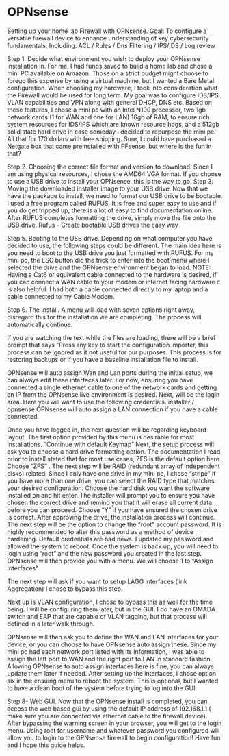 # OPNsense
Setting up your home lab Firewall with OPNsense. 
Goal: To configure a versatile firewall device to enhance understanding of key cybersecurity fundamentals. Including. ACL / Rules / Dns Filtering / IPS/IDS / Log review

Step 1.  Decide what environment you wish to deploy your OPNsense installation in. For me, I had funds saved to build a home lab and chose a mini PC available on Amazon. Those on a strict budget might choose to forego this expense by using a virtual machine, but I wanted a Bare Metal configuration.
When choosing my hardware, I took into consideration what the Firewall would be used for long term. My goal was to configure IDS/IPS , VLAN capabilities and VPN along with general DHCP, DNS etc.
Based on these features, I chose a mini pc with an Intel N100 processor, two 1gb network cards (1 for WAN and one for LAN) 16gb of RAM, to ensure rich system resources for IDS/IPS which are known resource hogs, and a 512gb solid state hard drive in case someday I decided to repurpose the mini pc.
All that for 170 dollars with free shipping.  Sure, I could have purchased a Netgate box that came preinstalled with PFsense, but where is the fun in that?

Step 2. Choosing the correct file format and version to download.  Since I am using physical resources, I chose the AMD64 VGA format. If you choose to use a USB drive to install your OPNsense, this is the way to go. 
Step 3. Moving the downloaded installer image to your USB drive. Now that we have the package to install, we need to format our USB drive to be bootable. I used a free program called RUFUS. It is free and super easy to use and if you do get tripped up, there is a lot of easy to find documentation online. After RUFUS completes formatting the drive, simply move the file onto the USB drive.
Rufus - Create bootable USB drives the easy way

Step 5. Booting to the USB drive. Depending on what computer you have decided to use, the following steps could be different.  The main idea here is you need to boot to the USB drive you just formatted with RUFUS.  For my mini pc, the ESC button did the trick to enter into the boot menu where  I selected the drive and the OPNsense environment began to load.
NOTE:  Having a Cat6 or equivalent cable connected to the hardware is desired, if you can connect a WAN cable to your modem or internet facing hardware it is also helpful. I had both a cable connected directly to my laptop and a cable connected to my Cable Modem.

Step 6.  The Install.  A menu will load with seven options right away, disregard this for the installation we are completing. The process will automatically continue.
 
If you are watching the text while the files are loading, there will be a brief prompt that says “Press any key to start the configuration importer, this process can be ignored  as it not useful for our purposes. This process is for restoring backups or if you have a baseline installation file to install.
 
OPNsense will auto assign Wan and Lan ports during the initial setup, we can always edit these interfaces later. For now, ensuring you have connected a single ethernet cable  to one of the network cards and getting an IP from the OPNsense live environment is desired.
Next, will be the login area.  Here you will want to use the following credentials.
installer / opnsense
OPNsense will auto assign a LAN connection if you have a cable connected.

Once you have logged in, the next question will be regarding keyboard layout. The first option provided by this menu is desirable for most installations. “Continue with default Keymap”
Next, the setup process will ask you to choose a hard drive formatting option. The documentation I read prior to install stated that for most use cases, ZFS is the default option here. Choose “ZFS”  .
The next step will be RAID (redundant array of independent disks) related. Since I only have one drive in my mini pc, I chose “stripe” if you have more than one drive, you can select the RAID type that matches your desired configuration. Choose the hard disk you want the software installed on and hit enter.
The installer will prompt you to ensure you have chosen the correct drive and remind you that it will erase all current data before you can proceed. Choose “Y” if you have ensured the chosen drive is correct.
After approving the drive, the installation process will continue.
The next step will be the option to change the “root” account password. It is highly recommended to alter this password as a method of device hardening. Default credentials are bad news.  I updated my password and allowed the system to reboot.
Once the system is back up, you will need to login using “root” and the new password you created in the last step. 
OPNsense will then provide you with a menu. We will choose 1 to “Assign Interfaces”

The next step will ask if you want to setup LAGG interfaces (link Aggregation) I chose to bypass this step.
 

Next up is VLAN configuration, I chose to bypass this as well for the time being. I will be configuring them later, but in the GUI. I do have an OMADA switch and EAP that are capable of VLAN tagging, but that process will defined in a later walk through.
 
OPNsense will then ask you to  define the WAN and LAN interfaces for your device, or you can choose to have OPNsense auto assign these. Since my mini pc had each network port listed with its information, I was able to assign the left port to WAN and the right port to LAN in standard fashion. Allowing OPNsense to auto assign interfaces here is fine, you can always update them later if needed.
After setting up the interfaces, I chose option six in the ensuing menu to reboot the system. This is optional, but I wanted to have a clean boot of the system before trying to log into the GUI.

Step 8- Web GUI. Now that the OPNsense install is completed, you can access the web based gui by using the default IP address of 192.168.1.1 ( make sure you are connected via ethernet cable to the firewall device).  After bypassing the warning screen in your browser, you will get to the login menu. Using root for username and whatever password you configured will allow you to login to the OPNsense firewall to begin configuration!  Have fun and I hope this guide helps.
 










 

